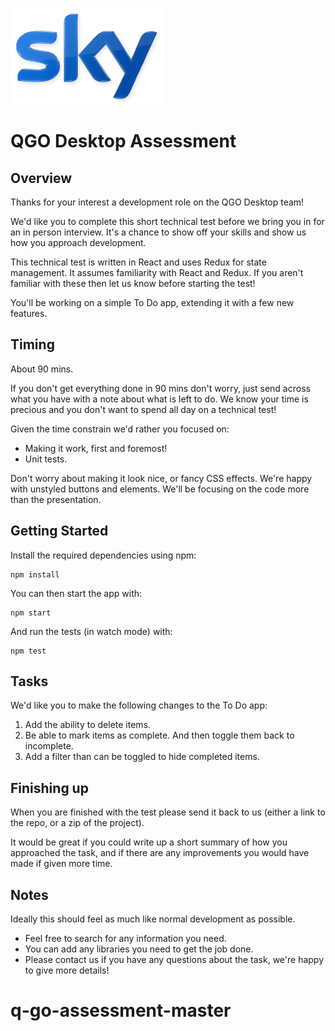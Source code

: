 ![Sky logo](./docs/assets/logo.png)

# QGO Desktop Assessment

## Overview

Thanks for your interest a development role on the QGO Desktop team!

We'd like you to complete this short technical test before we bring you in for
an in person interview. It's a chance to show off your skills and show us how
you approach development.

This technical test is written in React and uses Redux for state management.
It assumes familiarity with React and Redux. If you aren't familiar with these
then let us know before starting the test!

You'll be working on a simple To Do app, extending it with a few new
features.

## Timing

About 90 mins.

If you don't get everything done in 90 mins don't worry, just send across what
you have with a note about what is left to do. We know your time is precious
and you don't want to spend all day on a technical test!

Given the time constrain we'd rather you focused on:
* Making it work, first and foremost!
* Unit tests.

Don't worry about making it look nice, or fancy CSS effects. We're happy with
unstyled buttons and elements. We'll be focusing on the code more than the
presentation.

## Getting Started

Install the required dependencies using npm:

```
npm install
```

You can then start the app with:

```
npm start
```

And run the tests (in watch mode) with:

```
npm test
```

## Tasks

We'd like you to make the following changes to the To Do app:

1. Add the ability to delete items.
2. Be able to mark items as complete. And then toggle them back to incomplete.
3. Add a filter than can be toggled to hide completed items.

## Finishing up

When you are finished with the test please send it back to us (either a link to
the repo, or a zip of the project).

It would be great if you could write up a short summary of how you approached
the task, and if there are any improvements you would have made if given more
time.

## Notes

Ideally this should feel as much like normal development as possible.

* Feel free to search for any information you need.
* You can add any libraries you need to get the job done.
* Please contact us if you have any questions about the task, we're happy to
  give more details!
# q-go-assessment-master
